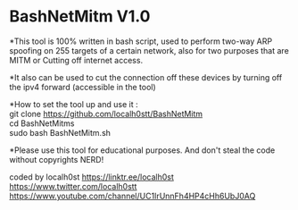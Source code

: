 # BashNetMitm V1.0
*This tool is 100% written in bash script, used to perform two-way ARP spoofing on 255 targets of a certain network, also for two purposes that are MITM or Cutting off internet access.

*It also can be used to cut the connection off these devices by turning off the ipv4 forward (accessible in the tool)

*How to set the tool up and use it :  
    git clone https://github.com/localh0stt/BashNetMitm  
    cd BashNetMitms  
    sudo bash BashNetMitm.sh

*Please use this tool for educational purposes. And don't steal the code without copyrights NERD!

coded by localh0st
https://linktr.ee/localh0st
https://www.twitter.com/localh0stt
https://www.youtube.com/channel/UC1IrUnnFh4HP4cHh6UbJ0AQ
